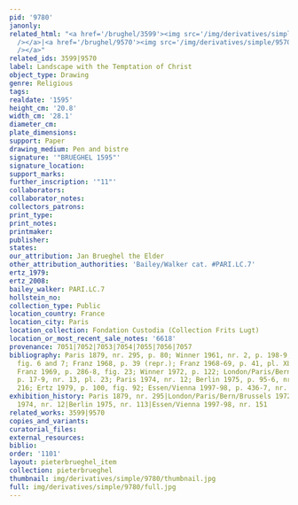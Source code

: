 ```yaml
---
pid: '9780'
janonly: 
related_html: "<a href='/brughel/3599'><img src='/img/derivatives/simple/3599/thumbnail.jpg'
  /></a>|<a href='/brughel/9570'><img src='/img/derivatives/simple/9570/thumbnail.jpg'
  /></a>"
related_ids: 3599|9570
label: Landscape with the Temptation of Christ
object_type: Drawing
genre: Religious
tags: 
realdate: '1595'
height_cm: '20.8'
width_cm: '28.1'
diameter_cm: 
plate_dimensions: 
support: Paper
drawing_medium: Pen and bistre
signature: '"BRUEGHEL 1595"'
signature_location: 
support_marks: 
further_inscription: '"11"'
collaborators: 
collaborator_notes: 
collectors_patrons: 
print_type: 
print_notes: 
printmaker: 
publisher: 
states: 
our_attribution: Jan Brueghel the Elder
other_attribution_authorities: 'Bailey/Walker cat. #PARI.LC.7'
ertz_1979: 
ertz_2008: 
bailey_walker: PARI.LC.7
hollstein_no: 
collection_type: Public
location_country: France
location_city: Paris
location_collection: Fondation Custodia (Collection Frits Lugt)
location_or_most_recent_sale_notes: '6618'
provenance: 7051|7052|7053|7054|7055|7056|7057
bibliography: Paris 1879, nr. 295, p. 80; Winner 1961, nr. 2, p. 198-9, 200, 203,
  fig. 6 and 7; Franz 1968, p. 39 (repr.); Franz 1968-69, p. 41, pl. XL, fig. 62;
  Franz 1969, p. 286-8, fig. 23; Winner 1972, p. 122; London/Paris/Bern/Brussels 1972,
  p. 17-9, nr. 13, pl. 23; Paris 1974, nr. 12; Berlin 1975, p. 95-6, nr. 113, pl.
  216; Ertz 1979, p. 100, fig. 92; Essen/Vienna 1997-98, p. 436-7, nr. 151, ill.
exhibition_history: Paris 1879, nr. 295|London/Paris/Bern/Brussels 1972, nr. 13|Paris
  1974, nr. 12|Berlin 1975, nr. 113|Essen/Vienna 1997-98, nr. 151
related_works: 3599|9570
copies_and_variants: 
curatorial_files: 
external_resources: 
biblio: 
order: '1101'
layout: pieterbrueghel_item
collection: pieterbrueghel
thumbnail: img/derivatives/simple/9780/thumbnail.jpg
full: img/derivatives/simple/9780/full.jpg
---
```

